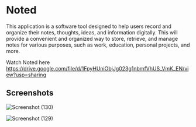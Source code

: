 # Noted

This application is a software tool designed to help users record and organize their notes, thoughts, ideas, and information digitally. This will provide a convenient and organized way to store, retrieve, and manage notes for various purposes, such as work, education, personal projects, and more. 

Watch Noted here https://drive.google.com/file/d/1FpyHUniObjJg023g1nbmfVhUS_VmK_EN/view?usp=sharing



## Screenshots 
![Screenshot (130)](https://github.com/kumaramarjeet7503/Noted/assets/64517073/16937ae9-8b20-4512-b268-878f8eed25c9)

![Screenshot (129)](https://github.com/kumaramarjeet7503/Noted/assets/64517073/236d975e-af30-4c33-bbcb-c34cdf877008)
